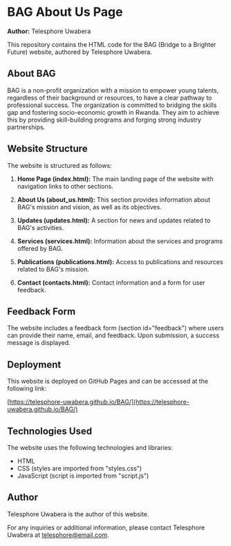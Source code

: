 # BAG About Us Page

**Author:** Telesphore Uwabera

This repository contains the HTML code for the BAG (Bridge to a Brighter Future) website, authored by Telesphore Uwabera.

## About BAG

BAG is a non-profit organization with a mission to empower young talents, regardless of their background or resources, to have a clear pathway to professional success. The organization is committed to bridging the skills gap and fostering socio-economic growth in Rwanda. They aim to achieve this by providing skill-building programs and forging strong industry partnerships.

## Website Structure

The website is structured as follows:

1. **Home Page (index.html):** The main landing page of the website with navigation links to other sections.

2. **About Us (about_us.html):** This section provides information about BAG's mission and vision, as well as its objectives.

3. **Updates (updates.html):** A section for news and updates related to BAG's activities.

4. **Services (services.html):** Information about the services and programs offered by BAG.

5. **Publications (publications.html):** Access to publications and resources related to BAG's mission.

6. **Contact (contacts.html):** Contact information and a form for user feedback.

## Feedback Form

The website includes a feedback form (section id="feedback") where users can provide their name, email, and feedback. Upon submission, a success message is displayed.

## Deployment

This website is deployed on GitHub Pages and can be accessed at the following link:

[https://telesphore-uwabera.github.io/BAG/](https://telesphore-uwabera.github.io/BAG/)

## Technologies Used

The website uses the following technologies and libraries:

- HTML
- CSS (styles are imported from "styles.css")
- JavaScript (script is imported from "script.js")

## Author

Telesphore Uwabera is the author of this website.

For any inquiries or additional information, please contact Telesphore Uwabera at [telesphore@email.com](mailto:telesphore91073@email.com).
